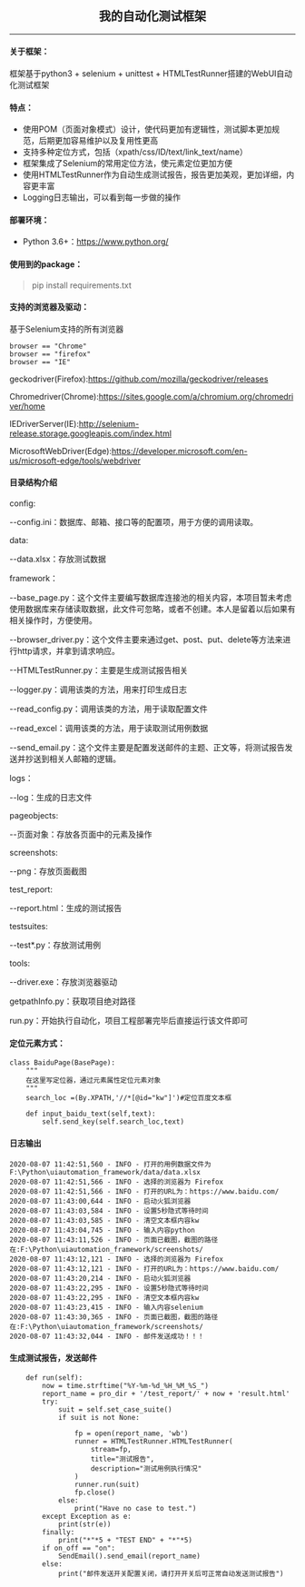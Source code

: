 ## <center> **我的自动化测试框架**</center>

---
#### 关于框架：
框架基于python3 + selenium + unittest + HTMLTestRunner搭建的WebUI自动化测试框架

#### 特点：
- 使用POM（页面对象模式）设计，使代码更加有逻辑性，测试脚本更加规范，后期更加容易维护以及复用性更高
- 支持多种定位方式，包括（xpath/css/ID/text/link_text/name）
- 框架集成了Selenium的常用定位方法，使元素定位更加方便
- 使用HTMLTestRunner作为自动生成测试报告，报告更加美观，更加详细，内容更丰富
- Logging日志输出，可以看到每一步做的操作

#### 部署环境：
- Python 3.6+：https://www.python.org/

#### 使用到的package：

> pip install requirements.txt

#### 支持的浏览器及驱动：
基于Selenium支持的所有浏览器

```
browser == "Chrome"
browser == "firefox"
browser == "IE"
```
geckodriver(Firefox):https://github.com/mozilla/geckodriver/releases

Chromedriver(Chrome):https://sites.google.com/a/chromium.org/chromedriver/home

IEDriverServer(IE):http://selenium-release.storage.googleapis.com/index.html

MicrosoftWebDriver(Edge):https://developer.microsoft.com/en-us/microsoft-edge/tools/webdriver

#### 目录结构介绍

config:

--config.ini：数据库、邮箱、接口等的配置项，用于方便的调用读取。

data:

--data.xlsx：存放测试数据

framework：

--base_page.py：这个文件主要编写数据库连接池的相关内容，本项目暂未考虑使用数据库来存储读取数据，此文件可忽略，或者不创建。本人是留着以后如果有相关操作时，方便使用。

--browser_driver.py：这个文件主要来通过get、post、put、delete等方法来进行http请求，并拿到请求响应。

--HTMLTestRunner.py：主要是生成测试报告相关

--logger.py：调用该类的方法，用来打印生成日志

--read_config.py：调用该类的方法，用于读取配置文件

--read_excel：调用该类的方法，用于读取测试用例数据

--send_email.py：这个文件主要是配置发送邮件的主题、正文等，将测试报告发送并抄送到相关人邮箱的逻辑。

logs：

--log：生成的日志文件

pageobjects:

--页面对象：存放各页面中的元素及操作

screenshots:

--png：存放页面截图

test_report:

--report.html：生成的测试报告

testsuites:

--test*.py：存放测试用例

tools:

--driver.exe：存放浏览器驱动

getpathInfo.py：获取项目绝对路径

run.py：开始执行自动化，项目工程部署完毕后直接运行该文件即可

#### 定位元素方式：

```
class BaiduPage(BasePage):
    """
    在这里写定位器，通过元素属性定位元素对象
    """
    search_loc =(By.XPATH,'//*[@id="kw"]')#定位百度文本框

    def input_baidu_text(self,text):
        self.send_key(self.search_loc,text)
```


#### 日志输出

```
2020-08-07 11:42:51,560 - INFO - 打开的用例数据文件为F:\Python\uiautomation_framework/data/data.xlsx
2020-08-07 11:42:51,566 - INFO - 选择的浏览器为 Firefox
2020-08-07 11:42:51,566 - INFO - 打开的URL为：https://www.baidu.com/
2020-08-07 11:43:00,644 - INFO - 启动火狐浏览器
2020-08-07 11:43:03,584 - INFO - 设置5秒隐式等待时间
2020-08-07 11:43:03,585 - INFO - 清空文本框内容kw
2020-08-07 11:43:04,745 - INFO - 输入内容python
2020-08-07 11:43:11,526 - INFO - 页面已截图，截图的路径在:F:\Python\uiautomation_framework/screenshots/
2020-08-07 11:43:12,121 - INFO - 选择的浏览器为 Firefox
2020-08-07 11:43:12,121 - INFO - 打开的URL为：https://www.baidu.com/
2020-08-07 11:43:20,214 - INFO - 启动火狐浏览器
2020-08-07 11:43:22,295 - INFO - 设置5秒隐式等待时间
2020-08-07 11:43:22,295 - INFO - 清空文本框内容kw
2020-08-07 11:43:23,415 - INFO - 输入内容selenium
2020-08-07 11:43:30,365 - INFO - 页面已截图，截图的路径在:F:\Python\uiautomation_framework/screenshots/
2020-08-07 11:43:32,044 - INFO - 邮件发送成功！！！
```

#### 生成测试报告，发送邮件

```
	def run(self):
		now = time.strftime("%Y-%m-%d_%H_%M_%S_")
		report_name = pro_dir + '/test_report/' + now + 'result.html'
		try:
			suit = self.set_case_suite()
			if suit is not None:

				fp = open(report_name, 'wb')
				runner = HTMLTestRunner.HTMLTestRunner(
					stream=fp,
					title="测试报告",
					description="测试用例执行情况"
				)
				runner.run(suit)
				fp.close()
			else:
				print("Have no case to test.")
		except Exception as e:
			print(str(e))
		finally:
			print("*"*5 + "TEST END" + "*"*5)
		if on_off == "on":
			SendEmail().send_email(report_name)
		else:
			print("邮件发送开关配置关闭，请打开开关后可正常自动发送测试报告")
```


